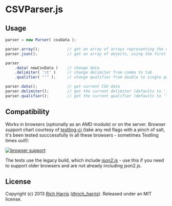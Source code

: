 CSVParser.js
============

Usage
-----

```js
parser = new Parser( csvData );

parser.array();            // get an array of arrays representing the data
parser.json();             // get an array of objects, using the first row as keys

parser
    .data( newCsvData )    // change data
    .delimiter( '\t' )     // change delimiter from comma to tab
    .qualifier( "'" );     // change qualifier from double to single quotes

parser.data();             // get current CSV data
parser.delimiter();        // get the current delimiter (defaults to ',')
parser.qualifier();        // get the current qualifier (defaults to '"')
```

Compatibility
-------------

Works in browsers (optionally as an AMD module) or on the server. Browser support chart courtesy of [testling-ci](https://ci.testling.com/) (take any red flags with a pinch of salt, it's been tested succcessfully in all these browsers - sometimes Testling times out!):

[![browser support](https://ci.testling.com/Rich-Harris/CSVParser.png)](https://ci.testling.com/Rich-Harris/CSVParser)

The tests use the legacy build, which include [json2.js](https://github.com/douglascrockford/JSON-js/) - use this if you need to support older browsers and are not already including json2.js.

License
-------

Copyright (c) 2013 [Rich Harris](http://rich-harris.co.uk) ([@rich_harris](http://twitter.com/rich_harris)).
Released under an MIT license.